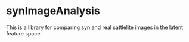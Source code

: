 # synImageAnalysis

This is a library for comparing syn and real sattlelite images in the latent feature space. 

